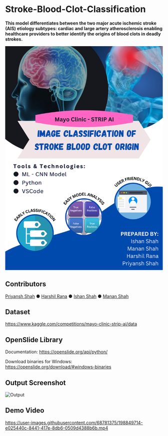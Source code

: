 # Stroke-Blood-Clot-Classification

**This model differentiates between the two major acute ischemic stroke (AIS) etiology subtypes: cardiac and large artery atherosclerosis enabling healthcare providers to better identify the origins of blood clots in deadly strokes.**

![Image](https://github.com/Priyansh42/Stroke-Blood-Clot-Classification/blob/main/Stroke-Blood_Clot-Classification_Poster.png?raw=true)

## Contributors

[Priyansh Shah](https://github.com/Priyansh42) ● [Harshil Rana](https://github.com/harshil311) ● [Ishan Shah](https://github.com/ishanshah1802) ● [Manan Shah](https://github.com/Manan2606)

## Dataset

https://www.kaggle.com/competitions/mayo-clinic-strip-ai/data

## OpenSlide Library

Documentation: https://openslide.org/api/python/

Download binaries for Windows: https://openslide.org/download/#windows-binaries

## Output Screenshot

![Output](https://user-images.githubusercontent.com/68781375/200110713-f88c5b3a-bcbf-4826-94c2-ca2fda0ededf.JPG)

## Demo Video

https://user-images.githubusercontent.com/68781375/198849714-e025440c-8441-417e-8db6-0509d4388b6b.mp4
